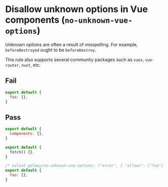 # Disallow unknown options in Vue components (`no-unknown-vue-options`)

Unknown options are often a result of misspelling. For example, `beforeDestroyed` ought to be `beforeDestroy`.

This rule also supports several community packages such as `vuex`, `vue-router`, `nuxt`, etc.

## Fail

```js
export default {
  foo: {},
}
```

## Pass

```js
export default {
  components: {},
}
```

```js
export default {
  fetch() {},
}
```

```js
/* eslint galaxy/no-unknown-vue-options: ["error", { "allows": ["foo"] }]*/
export default {
  foo: {},
}
```

